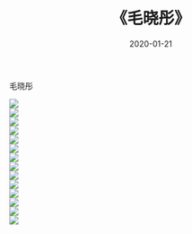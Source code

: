 ﻿---
layout: post
title:  《毛晓彤》
date:   2020-01-21
img: http://pic.660000.xyz/1:/壁纸/明星魅力/华人明星/毛晓彤/000.jpg
categories: [美女, 清纯, 唯美]
---

毛晓彤

 ![](http://pic.660000.xyz/1:/壁纸/明星魅力/华人明星/毛晓彤/001.jpg) <br>![](http://pic.660000.xyz/1:/壁纸/明星魅力/华人明星/毛晓彤/002.jpg) <br>![](http://pic.660000.xyz/1:/壁纸/明星魅力/华人明星/毛晓彤/003.jpg) <br>![](http://pic.660000.xyz/1:/壁纸/明星魅力/华人明星/毛晓彤/004.jpg) <br>![](http://pic.660000.xyz/1:/壁纸/明星魅力/华人明星/毛晓彤/005.jpg) <br>![](http://pic.660000.xyz/1:/壁纸/明星魅力/华人明星/毛晓彤/006.jpg) <br>![](http://pic.660000.xyz/1:/壁纸/明星魅力/华人明星/毛晓彤/007.jpg) <br>![](http://pic.660000.xyz/1:/壁纸/明星魅力/华人明星/毛晓彤/008.jpg) <br>![](http://pic.660000.xyz/1:/壁纸/明星魅力/华人明星/毛晓彤/009.jpg) <br>![](http://pic.660000.xyz/1:/壁纸/明星魅力/华人明星/毛晓彤/010.jpg) <br>![](http://pic.660000.xyz/1:/壁纸/明星魅力/华人明星/毛晓彤/011.jpg) <br>![](http://pic.660000.xyz/1:/壁纸/明星魅力/华人明星/毛晓彤/012.jpg) <br>![](http://pic.660000.xyz/1:/壁纸/明星魅力/华人明星/毛晓彤/013.jpg) <br>![](http://pic.660000.xyz/1:/壁纸/明星魅力/华人明星/毛晓彤/014.jpg) <br>